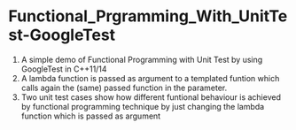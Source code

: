 # Functional_Prgramming_With_UnitTest-GoogleTest
1. A simple demo of Functional Programming with Unit Test by using GoogleTest in C++11/14
2. A lambda function is passed as argument to a templated funtion which calls again the (same) passed function in the parameter.
3. Two unit test cases show how different funtional behaviour is achieved by functional programming technique 
   by just changing the lambda function which is passed as argument
